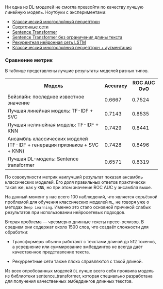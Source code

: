 Ни одна из DL-моделей не смогла превзойти по качеству лучшую линейную модель. Ноутбуки с экспериментами:

- [Классический многослойный перцептрон](ml/dl_models/mlp.ipynb)
- [Сверточные сети](ml/dl_models/cnn.ipynb)
- [Sentence Transformer](ml/dl_models/sentence_transformer.ipynb)
- [Sentence Transformer без ограничения длины текста](ml/dl_models/sentence_transformer_chunk.ipynb)
- [Рекурентная нейронная сеть LSTM](ml/dl_models/lstm.ipynb)
- [Классический многослойный перцептрон + аугментация](ml/dl_models/mlp_aug.ipynb)

### Сравнение метрик

В таблице представлены лучшие результаты моделей разных типов.

<table>
    <tr>
        <th>Модель</th>
        <th>Accuracy</th>
        <th>ROC AUC OvO</th>
    </tr>
    <tr>
        <td>Бейзлайн: последнее известное значение</td>
        <td>0.6667</td>
        <td>0.7524</td>
    </tr>
    <tr>
        <td>Лучшая линейная модель: TF-IDF + SVC</td>
        <td>0.7143</td>
        <td>0.8535</td>
    </tr>
    <tr>
        <td>Лучшая нелинейная модель: TF-IDF + KNN</td>
        <td>0.7429</td>
        <td>0.8441</td>
    </tr>
    <tr>
        <td>Ансамбль классических моделей (TF-IDF + генерация признаков + SVC + KNN)</td>
        <td>0.7428</td>
        <td>0.8496</td>
    </tr>
    <tr>
        <td>Лучшая DL-модель: Sentence transformer</td>
        <td>0.6571</td>
        <td>0.8319</td>
    </tr>
</table>

По совокупности метрик наилучший результат показал ансамбль классических моделей. Его доля правильных ответов практически такая же, как у `KNN`, но при этом значение ROC AUC у ансамбля выше.

На данный момент у нас всего 100 наблюдений, что является серьёзной проблемой для обучения классических моделей `ML`, не говоря уже о методах `Deep Learning`. Именно это стало основной причиной слабых результатов при использовании нейросетевых подходов.

Вторая проблема — чрезмерно длинные тексты пресс-релизов. В среднем они содержат около 1500 слов, что создаёт сложности для обработки:

- Трансформеры обычно работают с текстами длиной до 512 токенов, а усреднение или суммирование эмбеддингов не всегда даёт качественное представление текста.

- Рекуррентные сети также плохо справляются с такой длиной.

Из всех опробованных моделей `DL` лучше всего себя проявила модель из библиотеки sentence_transformer, которая специально разработана для получения качественных эмбеддингов длинных текстов.
